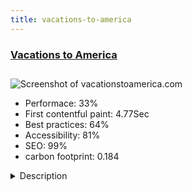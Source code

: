 ```yaml
---
title: vacations-to-america
---
```


<div style="height: 3rem">
  <a href="https://www.vacationstoamerica.com/"><h3>Vacations to America</h3></a>
</div>
<img loading="lazy" src="/images/thumbs/vacationstoamerica.com.jpg" alt="Screenshot of vacationstoamerica.com" />
<ul>
  <li>Performace: 33%</li>
  <li>
    First contentful paint:
    4.77Sec
  </li>
  <li>Best practices: 64%</li>
  <li>Accessibility: 81%</li>
  <li>SEO: 99%</li>
  <li>carbon footprint: 0.184</li>
</ul>
<details>
  <summary>Description</summary>
  <p>Vacations to America's skilled Travel Consultants have the widest and most in–depth expertise of America you will ever come across with the largest choice of country Inns, private villas, deluxe resorts and hotels in USA.We have built Multiple Custom Components to manage:

Accommodation
Holidays / Itineraries
Images
Reviews
Holiday Availability Searches (using Elastic Search)

We have used a powerful indexing system to catalogue both the accommodation listings and the vacations which enables us to filter the search results by multiple criteria in an instant.</p>
</details>

